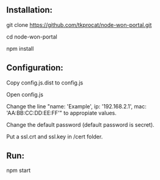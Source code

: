 ﻿<h2>Installation:</h2>

git clone https://github.com/tkprocat/node-won-portal.git

cd node-won-portal 

npm install

<h2>Configuration:</h2>

Copy config.js.dist to config.js

Open config.js

Change the line "name: 'Example', ip: '192.168.2.1', mac: 'AA:BB:CC:DD:EE:FF'" to appropiate values.

Change the default password (default password is secret).

Put a ssl.crt and ssl.key in /cert folder.

<h2>Run:</h2>

npm start
